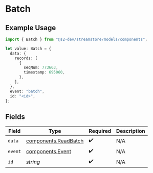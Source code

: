 # Batch

## Example Usage

```typescript
import { Batch } from "@s2-dev/streamstore/models/components";

let value: Batch = {
  data: {
    records: [
      {
        seqNum: 773663,
        timestamp: 695060,
      },
    ],
  },
  event: "batch",
  id: "<id>",
};
```

## Fields

| Field                                                        | Type                                                         | Required                                                     | Description                                                  |
| ------------------------------------------------------------ | ------------------------------------------------------------ | ------------------------------------------------------------ | ------------------------------------------------------------ |
| `data`                                                       | [components.ReadBatch](../../models/components/readbatch.md) | :heavy_check_mark:                                           | N/A                                                          |
| `event`                                                      | [components.Event](../../models/components/event.md)         | :heavy_check_mark:                                           | N/A                                                          |
| `id`                                                         | *string*                                                     | :heavy_check_mark:                                           | N/A                                                          |
